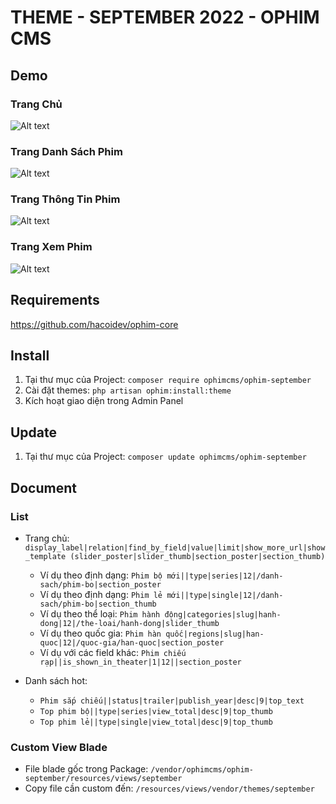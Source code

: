 # THEME - SEPTEMBER 2022 - OPHIM CMS

## Demo
### Trang Chủ
![Alt text](https://i.ibb.co/bWkS4Sf/September-Home-Page.png "Home Page")

### Trang Danh Sách Phim
![Alt text](https://i.ibb.co/B2dPj5S/September-Catalog-Page.png "Catalog Page")

### Trang Thông Tin Phim
![Alt text](https://i.ibb.co/6r1Z70Y/September-Single-Page.png "Single Page")

### Trang Xem Phim
![Alt text](https://i.ibb.co/Pxb8m1G/September-Episode-Page.png "Episode Page")

## Requirements
https://github.com/hacoidev/ophim-core

## Install
1. Tại thư mục của Project: `composer require ophimcms/ophim-september`
2. Cài đặt themes: `php artisan ophim:install:theme`
3. Kích hoạt giao diện trong Admin Panel

## Update
1. Tại thư mục của Project: `composer update ophimcms/ophim-september`

## Document
### List
- Trang chủ: `display_label|relation|find_by_field|value|limit|show_more_url|show_template (slider_poster|slider_thumb|section_poster|section_thumb)`
    + Ví dụ theo định dạng: `Phim bộ mới||type|series|12|/danh-sach/phim-bo|section_poster`
    + Ví dụ theo định dạng: `Phim lẻ mới||type|single|12|/danh-sach/phim-bo|section_thumb`
    + Ví dụ theo thể loại: `Phim hành động|categories|slug|hanh-dong|12|/the-loai/hanh-dong|slider_thumb`
    + Ví dụ theo quốc gia: `Phim hàn quốc|regions|slug|han-quoc|12|/quoc-gia/han-quoc|section_poster`
    + Ví dụ với các field khác: `Phim chiếu rạp||is_shown_in_theater|1|12||section_poster`

- Danh sách hot: 
    + `Phim sắp chiếu||status|trailer|publish_year|desc|9|top_text`
    + `Top phim bộ||type|series|view_total|desc|9|top_thumb`
    + `Top phim lẻ||type|single|view_total|desc|9|top_thumb`

### Custom View Blade
- File blade gốc trong Package: `/vendor/ophimcms/ophim-september/resources/views/september`
- Copy file cần custom đến: `/resources/views/vendor/themes/september`

